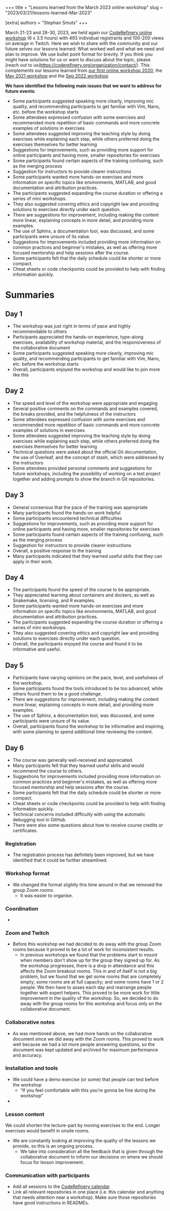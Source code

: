 +++
title = "Lessons learned from the March 2023 online workshop"
slug = "2023/03/21/lessons-learned-Mar-2023"

[extra]
authors = "Stephan Smuts"
+++

March 21-23 and 28-30, 2023, we held again our [CodeRefinery online
workshop](https://coderefinery.github.io/2023-03-21-workshop/) (6 x 3.5 hours)
with 493 individual registrants and 100-200 views on average in Twitch.
Here we wish to share with the community and our future selves our lessons
learned: What worked well and what we need and plan to improve. We use bullet
point format for brevity. If you think you might have solutions for us or want
to discuss about the topic, please [reach out to
us(https://coderefinery.org/organization/contact/). This complements our
lessons learned from [our first online workshop
2020](https://coderefinery.org/blog/2020/04/14/first-online-workshop/), the
[May 2021
workshop](https://coderefinery.org/blog/2021/11/25/lessons-learned-may-2021/) and the [Sep 2022 workshop](https://coderefinery.org/blog/2022/11/08/lessons-learned-Sep-2022/)

**We have identified the following main issues that we want to address for future events**:

- Some participants suggested speaking more clearly, improving mic quality, and recommending participants to get familiar with Vim, Nano, etc. before the workshop starts
- Some attendees expressed confusion with some exercises and recommended more repetition of basic commands and more concrete examples of solutions in exercises
- Some attendees suggested improving the teaching style by doing exercises while explaining each step, while others preferred doing the exercises themselves for better learning
- Suggestions for improvements, such as providing more support for online participants and having more, smaller repositories for exercises
- Some participants found certain aspects of the training confusing, such as the merging process
- Suggestion for instructors to provide clearer instructions
- Some participants wanted more hands-on exercises and more information on specific topics like environments, MATLAB, and good documentation and attribution practices.
- The participants suggested expanding the course duration or offering a series of mini workshops.
- They also suggested covering ethics and copyright law and providing solutions to exercises directly under each question.
- There are suggestions for improvement, including making the content more linear, explaining concepts in more detail, and providing more examples.
- The use of Sphinx, a documentation tool, was discussed, and some participants were unsure of its value.
- Suggestions for improvements included providing more information on common practices and beginner's mistakes, as well as offering more focused mentorship and help sessions after the course.
- Some participants felt that the daily schedule could be shorter or more compact.
- Cheat sheets or code checkpoints could be provided to help with finding information quickly.

# Summaries

## Day 1

- The workshop was just right in terms of pace and highly recommendable to others
- Participants appreciated the hands-on experience, type-along exercises, availability of workshop material, and the responsiveness of the collaborative document
- Some participants suggested speaking more clearly, improving mic quality, and recommending participants to get familiar with Vim, Nano, etc. before the workshop starts
- Overall, participants enjoyed the workshop and would like to join more like this

## Day 2

- The speed and level of the workshop were appropriate and engaging
- Several positive comments on the commands and examples covered, the breaks provided, and the helpfulness of the instructors
- Some attendees expressed confusion with some exercises and recommended more repetition of basic commands and more concrete examples of solutions in exercises
- Some attendees suggested improving the teaching style by doing exercises while explaining each step, while others preferred doing the exercises themselves for better learning
- Technical questions were asked about the official Git documentation, the use of Overleaf, and the concept of stash, which were addressed by the instructors
- Some attendees provided personal comments and suggestions for future workshops, including the possibility of working on a test project together and adding prompts to show the branch in Git repositories.

## Day 3

- General consensus that the pace of the training was appropriate
- Many participants found the hands-on work helpful
- Some participants encountered technical difficulties
- Suggestions for improvements, such as providing more support for online participants and having more, smaller repositories for exercises
- Some participants found certain aspects of the training confusing, such as the merging process
- Suggestion for instructors to provide clearer instructions
- Overall, a positive response to the training
- Many participants indicated that they learned useful skills that they can apply in their work.

## Day 4

- The participants found the speed of the course to be appropriate.
- They appreciated learning about containers and dockers, as well as Snakemake, licensing, and R examples.
- Some participants wanted more hands-on exercises and more information on specific topics like environments, MATLAB, and good documentation and attribution practices.
- The participants suggested expanding the course duration or offering a series of mini workshops.
- They also suggested covering ethics and copyright law and providing solutions to exercises directly under each question.
- Overall, the participants enjoyed the course and found it to be informative and useful.

## Day 5

- Participants have varying opinions on the pace, level, and usefulness of the workshop.
- Some participants found the tools introduced to be too advanced, while others found them to be a good challenge.
- There are suggestions for improvement, including making the content more linear, explaining concepts in more detail, and providing more examples.
- The use of Sphinx, a documentation tool, was discussed, and some participants were unsure of its value.
- Overall, participants found the workshop to be informative and inspiring, with some planning to spend additional time reviewing the content.

## Day 6

- The course was generally well-received and appreciated.
- Many participants felt that they learned useful skills and would recommend the course to others.
- Suggestions for improvements included providing more information on common practices and beginner's mistakes, as well as offering more focused mentorship and help sessions after the course.
- Some participants felt that the daily schedule could be shorter or more compact.
- Cheat sheets or code checkpoints could be provided to help with finding information quickly.
- Technical concerns included difficulty with using the automatic debugging tool in GitHub.
- There were also some questions about how to receive course credits or certificates.

### Registration

- The registration process has definitely been improved, but we have identified that it could be further streamlined.

### Workshop format

- We changed the format slightly this time around in that we removed the group Zoom rooms.
  - It was easier to organise.

### Coordination

-

### Zoom and Twitch

- Before this workshop we had decided to do away with the group Zoom rooms because it proved to be a lot of work for inconsistent results.
  - In previous workshops we found that the problems start to mount when members don't show up for the group they signed up for. As the workshop progresses, there is a drop in attendance and this affects the Zoom breakout rooms. This in and of itself is not a big problem, but we found that we get some rooms that are completely empty; some rooms are at full capacity; and some rooms have 1 or 2 people. We then have to asses each day and rearrange people together with expert helpers. This proved to be more work for little improvement in the quality of the workshop. So, we decided to do away with the group rooms for this workshop and focus only on the collaborative document.

### Collaborative notes

- As was mentioned above, we had more hands on the collaborative document since we did away with the Zoom rooms. This proved to work well because we had a lot more people answering questions, so the document was kept updated and archived for maximum performance and accuracy.

### Installation and tools

- We could have a demo exercise (or some) that people can test before the workshop
  - “If you feel comfortable with this you’re gonna be fine during the workshop”
-

### Lesson content

We could shorten the lecture-part by moving exercises to the end. 
Longer exercises would benefit in onsite rooms.
- We are constantly looking at improving the quality of the lessons we provide, so this is an ongoing process.
  - We take into consideration all the feedback that is given through the collaborative document to inform our decisions on where we should focus for lesson improvement.

### Communication with participants

- Add all sessions to the [CodeRefinery calendar](https://coderefinery.org/calendars/).
- Link all relevant repositories in one place (i.e. this calendar and anything that needs attention near a workshop). Make sure those repositories have good instructions in READMEs.
